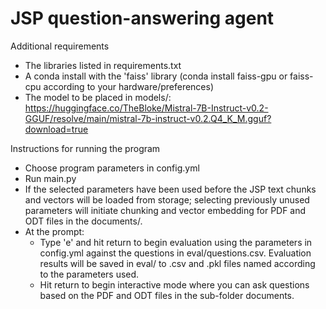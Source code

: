# JSP question-answering agent

Additional requirements

- The libraries listed in requirements.txt
- A conda install with the 'faiss' library (conda install faiss-gpu or faiss-cpu according to your hardware/preferences)
- The model to be placed in models/: https://huggingface.co/TheBloke/Mistral-7B-Instruct-v0.2-GGUF/resolve/main/mistral-7b-instruct-v0.2.Q4_K_M.gguf?download=true

Instructions for running the program

- Choose program parameters in config.yml
- Run main.py
- If the selected parameters have been used before the JSP text chunks and vectors will be loaded from storage; selecting previously unused parameters will initiate chunking and vector embedding for PDF and ODT files in the documents/.
- At the prompt:
  - Type 'e' and hit return to begin evaluation using the parameters in config.yml against the questions in eval/questions.csv. Evaluation results will be saved in eval/ to .csv and .pkl files named according to the parameters used.
  - Hit return to begin interactive mode where you can ask questions based on the PDF and ODT files in the sub-folder documents.
